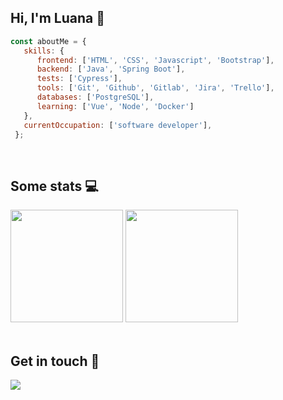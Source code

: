 ## Hi, I'm Luana 👋

```javascript
const aboutMe = {
   skills: {
      frontend: ['HTML', 'CSS', 'Javascript', 'Bootstrap'],
      backend: ['Java', 'Spring Boot'],
      tests: ['Cypress'],
      tools: ['Git', 'Github', 'Gitlab', 'Jira', 'Trello'],
      databases: ['PostgreSQL'],
      learning: ['Vue', 'Node', 'Docker']
   },
   currentOccupation: ['software developer'],
 };
```
<br/>

## Some stats 💻 
 <div>
  <img height="180em" src="https://github-readme-stats.vercel.app/api?username=saalua&show_icons=true&theme=github_dark&include_all_commits=true&count_private=true"/>
  <img height="180em" src="https://github-readme-stats.vercel.app/api/top-langs/?username=saalua&layout=compact&langs_count=7&theme=github_dark&hide=Jupyter Notebook"/>
  
</div>
<br>

## Get in touch :bat:

<p align="left">
  <a href="https://www.linkedin.com/in/saalua" target="_blank" alt="Linkedin">
   <img src="https://img.shields.io/badge/LinkedIn-0077B5?style=for-the-badge&logo=linkedin&logoColor=white&link=https://www.linkedin.com/in/saalua" />
   </a>
</p>

